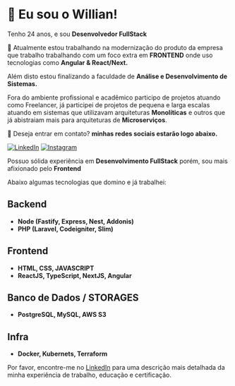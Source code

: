 # 🚀 Eu sou o Willian!

Tenho 24 anos, e sou **Desenvolvedor FullStack**

🔭 Atualmente estou trabalhando na modernização do produto da empresa que trabalho trabalhando com um foco extra em **FRONTEND** onde uso tecnologias como **Angular & React/Next.**

Além disto estou finalizando a faculdade de **Análise e Desenvolvimento de Sistemas.**

Fora do ambiente profissional e acadêmico participo de projetos atuando como Freelancer, já participei de projetos de pequena e larga escalas atuando em sistemas que utilizavam arquiteturas **Monolíticas** e outros que já abistraiam mais para arquiteturas de **Microserviços**.

💬 Deseja entrar em contato? **minhas redes sociais estarão logo abaixo.**

<p align="left">
  <a href="https://www.linkedin.com/in/wgb-developer/" title="LinkedIn">
  <img src="https://img.shields.io/badge/-Linkedin-0e76a8?style=flat-square&logo=Linkedin&logoColor=white" alt="LinkedIn"/></a>
  <a href="https://www.instagram.com/w1llian__/" title="Instagram">
  <img src="https://img.shields.io/badge/-Instagram-EF4444?style=flat-square&labelColor=EF4444&logo=instagram&logoColor=white" alt="Instagram"/></a>
</p>

Possuo sólida experiência em **Desenvolvimento FullStack** porém, sou mais afixionado pelo **Frontend**

Abaixo algumas tecnologias que domino e já trabalhei:

## Backend
- **Node (Fastify, Express, Nest, Addonis)**
- **PHP (Laravel, Codeigniter, Slim)**

## Frontend
- **HTML, CSS, JAVASCRIPT**
- **ReactJS, TypeScript, NextJS, Angular**

## Banco de Dados / STORAGES
- **PostgreSQL, MySQL, AWS S3**

## Infra
- **Docker, Kubernets, Terraform**

  
Por favor, encontre-me no [LinkedIn](https://www.linkedin.com/in/wgb-developer/) para uma descrição mais detalhada da minha experiência de trabalho, educação e certificação.
